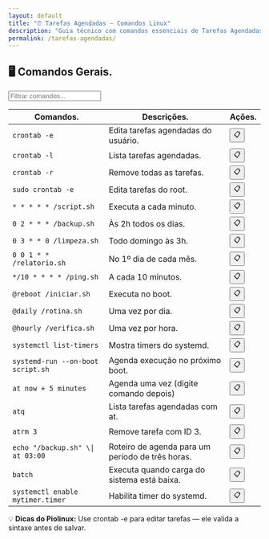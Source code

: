 ```yaml
---
layout: default
title: "⏰ Tarefas Agendadas — Comandos Linux"
description: "Guia técnico com comandos essenciais de Tarefas Agendadas. Copie, cole e use direto no terminal. Organizado por tarefas agendadas."
permalink: /tarefas-agendadas/
---
```


<section>



<h2>🖥 Comandos Gerais.</h2>

<input type="text" oninput="filtrarLinhas(this.value)" placeholder="Filtrar comandos...">
<script>
function filtrarLinhas(termo) {
  const linhas = document.querySelectorAll('tbody tr');
  linhas.forEach(linha => {
    linha.style.display = linha.textContent.toLowerCase().includes(termo.toLowerCase()) ? '' : 'none';
  });
}
</script>


<div class="table-container">
<table class="evergreen-table">
  <thead>
    <tr>
      <th>Comandos.</th>
      <th>Descrições.</th>
      <th>Ações.</th>
    </tr>
  </thead>
  <tbody>
    <tr>
      <td data-label="Comando"><code>crontab -e</code></td>
      <td data-label="Descrição">Edita tarefas agendadas do usuário.</td>
      <td data-label="Ação"><button class="copy-btn" data-command="crontab -e">📋</button></td>
    </tr>
    <tr>
      <td data-label="Comando"><code>crontab -l</code></td>
      <td data-label="Descrição">Lista tarefas agendadas.</td>
      <td data-label="Ação"><button class="copy-btn" data-command="crontab -l">📋</button></td>
    </tr>
    <tr>
      <td data-label="Comando"><code>crontab -r</code></td>
      <td data-label="Descrição">Remove todas as tarefas.</td>
      <td data-label="Ação"><button class="copy-btn" data-command="crontab -r">📋</button></td>
    </tr>
    <tr>
      <td data-label="Comando"><code>sudo crontab -e</code></td>
      <td data-label="Descrição">Edita tarefas do root.</td>
      <td data-label="Ação"><button class="copy-btn" data-command="sudo crontab -e">📋</button></td>
    </tr>
    <tr>
      <td data-label="Comando"><code>* * * * * /script.sh</code></td>
      <td data-label="Descrição">Executa a cada minuto.</td>
      <td data-label="Ação"><button class="copy-btn" data-command="* * * * * /script.sh">📋</button></td>
    </tr>
    <tr>
      <td data-label="Comando"><code>0 2 * * * /backup.sh</code></td>
      <td data-label="Descrição">Às 2h todos os dias.</td>
      <td data-label="Ação"><button class="copy-btn" data-command="0 2 * * * /backup.sh">📋</button></td>
    </tr>
    <tr>
      <td data-label="Comando"><code>0 3 * * 0 /limpeza.sh</code></td>
      <td data-label="Descrição">Todo domingo às 3h.</td>
      <td data-label="Ação"><button class="copy-btn" data-command="0 3 * * 0 /limpeza.sh">📋</button></td>
    </tr>
    <tr>
      <td data-label="Comando"><code>0 0 1 * * /relatorio.sh</code></td>
      <td data-label="Descrição">No 1º dia de cada mês.</td>
      <td data-label="Ação"><button class="copy-btn" data-command="0 0 1 * * /relatorio.sh">📋</button></td>
    </tr>
    <tr>
      <td data-label="Comando"><code>*/10 * * * * /ping.sh</code></td>
      <td data-label="Descrição">A cada 10 minutos.</td>
      <td data-label="Ação"><button class="copy-btn" data-command="*/10 * * * * /ping.sh">📋</button></td>
    </tr>
    <tr>
      <td data-label="Comando"><code>@reboot /iniciar.sh</code></td>
      <td data-label="Descrição">Executa no boot.</td>
      <td data-label="Ação"><button class="copy-btn" data-command="@reboot /iniciar.sh">📋</button></td>
    </tr>
    <tr>
      <td data-label="Comando"><code>@daily /rotina.sh</code></td>
      <td data-label="Descrição">Uma vez por dia.</td>
      <td data-label="Ação"><button class="copy-btn" data-command="@daily /rotina.sh">📋</button></td>
    </tr>
    <tr>
      <td data-label="Comando"><code>@hourly /verifica.sh</code></td>
      <td data-label="Descrição">Uma vez por hora.</td>
      <td data-label="Ação"><button class="copy-btn" data-command="@hourly /verifica.sh">📋</button></td>
    </tr>
    <tr>
      <td data-label="Comando"><code>systemctl list-timers</code></td>
      <td data-label="Descrição">Mostra timers do systemd.</td>
      <td data-label="Ação"><button class="copy-btn" data-command="systemctl list-timers">📋</button></td>
    </tr>
    <tr>
      <td data-label="Comando"><code>systemd-run --on-boot script.sh</code></td>
      <td data-label="Descrição">Agenda execução no próximo boot.</td>
      <td data-label="Ação"><button class="copy-btn" data-command="systemd-run --on-boot script.sh">📋</button></td>
    </tr>
    <tr>
      <td data-label="Comando"><code>at now + 5 minutes</code></td>
      <td data-label="Descrição">Agenda uma vez (digite comando depois)</td>
      <td data-label="Ação"><button class="copy-btn" data-command="at now + 5 minutes">📋</button></td>
    </tr>
    <tr>
      <td data-label="Comando"><code>atq</code></td>
      <td data-label="Descrição">Lista tarefas agendadas com at.</td>
      <td data-label="Ação"><button class="copy-btn" data-command="atq">📋</button></td>
    </tr>
    <tr>
      <td data-label="Comando"><code>atrm 3</code></td>
      <td data-label="Descrição">Remove tarefa com ID 3.</td>
      <td data-label="Ação"><button class="copy-btn" data-command="atrm 3">📋</button></td>
    </tr>
    <tr>
      <td data-label="Comando"><code>echo "/backup.sh" \| at 03:00</code></td>
      <td data-label="Descrição">Roteiro de agenda para um período de três horas.</td>
      <td data-label="Ação"><button class="copy-btn" data-command="echo &quot;/backup.sh&quot; \| at 03:00">📋</button></td>
    </tr>
    <tr>
      <td data-label="Comando"><code>batch</code></td>
      <td data-label="Descrição">Executa quando carga do sistema está baixa.</td>
      <td data-label="Ação"><button class="copy-btn" data-command="batch">📋</button></td>
    </tr>
    <tr>
      <td data-label="Comando"><code>systemctl enable mytimer.timer</code></td>
      <td data-label="Descrição">Habilita timer do systemd.</td>
      <td data-label="Ação"><button class="copy-btn" data-command="systemctl enable mytimer.timer">📋</button></td>
    </tr>
  </tbody>
</table>
</div>


 

<div class="dica-final">
  💡 <strong>Dicas do Piolinux:</strong> Use crontab -e para editar tarefas — ele valida a sintaxe antes de salvar.
  </div>




</section>

